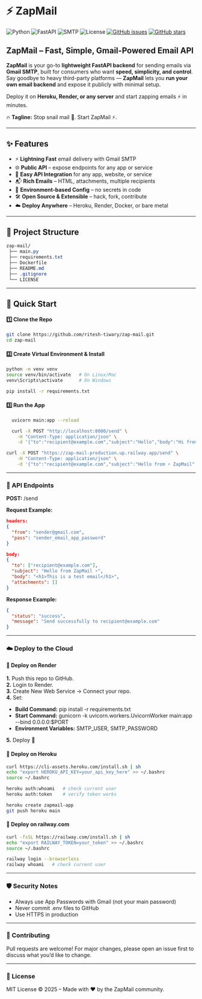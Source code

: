 # ⚡ ZapMail  

![Python](https://img.shields.io/badge/Python-3.12%2B-blue?logo=python) ![FastAPI](https://img.shields.io/badge/FastAPI-0.110+-009688?style=flat&logo=fastapi) ![SMTP](https://img.shields.io/badge/SMTP-Gmail-red?logo=gmail) ![License](https://img.shields.io/badge/License-MIT-green.svg) [![GitHub issues](https://img.shields.io/github/issues/ritesh-tiwary/zap-store)](https://github.com/ritesh-tiwary/zap-store/issues) [![GitHub stars](https://img.shields.io/github/stars/ritesh-tiwary/zap-store)](https://github.com/ritesh-tiwary/zap-store/stargazers)


## ZapMail – Fast, Simple, Gmail-Powered Email API
**ZapMail** is your go-to **lightweight FastAPI backend** for sending emails via **Gmail SMTP**, built for consumers who want **speed, simplicity, and control**.
Say goodbye to heavy third-party platforms — **ZapMail** lets you **run your own email backend** and expose it publicly with minimal setup.

Deploy it on **Heroku, Render, or any server** and start zapping emails ⚡ in minutes. 

🔥 **Tagline:** Stop snail mail 🐌. Start ZapMail ⚡.

---

## ✨ Features
- ⚡ **Lightning Fast** email delivery with Gmail SMTP  
- 🌐 **Public API** – expose endpoints for any app or service
- 🔌 **Easy API Integration** for any app, website, or service
- 📬 **Rich Emails** – HTML, attachments, multiple recipients  
- 🔐 **Environment-based Config** – no secrets in code  
- 🛠 **Open Source & Extensible** – hack, fork, contribute  
- ☁️ **Deploy Anywhere** – Heroku, Render, Docker, or bare metal  

---
## 📂 Project Structure
```css
zap-mail/
 ├── main.py
 ├── requirements.txt
 ├── Dockerfile
 ├── README.md
 ├── .gitignore
 └── LICENSE
```

---
## 🚀 Quick Start  

#### 1️⃣ Clone the Repo
```bash
git clone https://github.com/ritesh-tiwary/zap-mail.git
cd zap-mail
```

#### 2️⃣ Create Virtual Environment & Install
```bash
python -m venv venv
source venv/bin/activate   # On Linux/Mac
venv\Scripts\activate      # On Windows

pip install -r requirements.txt
```

#### 3️⃣ Run the App
```bash
  uvicorn main:app --reload
```
```bash
  curl -X POST "http://localhost:8000/send" \
    -H "Content-Type: application/json" \
    -d '{"to":"recipient@example.com","subject":"Hello","body":"Hi from ⚡ ZapMail!!","html":false}'
```
```bash
curl -X POST "https://zap-mail-production.up.railway.app/send" \
    -H "Content-Type: application/json" \
    -d '{"to":"recipient@example.com","subject":"Hello from ⚡ ZapMail","body":"<p>Congrats on sending your first <strong>⚡ ZapMail</strong>!</p>"}'
```
---
### 📡 API Endpoints
**POST:** /send

**Request Example:**

```json
headers: 
{
  "from": "sender@gmail.com",
  "pass": "sender_email_app_password"
}

body:
{
  "to": ["recipient@example.com"],
  "subject": "Hello from ZapMail ⚡",
  "body": "<h1>This is a test email</h1>",
  "attachments": []
}
```
**Response Example:**
```json
{
  "status": "success",
  "message": "Send successfully to recipient@example.com"
}
```

---
### ☁️ Deploy to the Cloud
#### 🔹 Deploy on Render
**1.** Push this repo to GitHub. \
**2.** Login to Render. \
**3.** Create New Web Service → Connect your repo. \
**4.** Set:
- **Build Command:** pip install -r requirements.txt
- **Start Command:** gunicorn -k uvicorn.workers.UvicornWorker main:app --bind 0.0.0.0:$PORT
- **Environment Variables:** SMTP_USER, SMTP_PASSWORD

**5.** Deploy 🚀
  

#### 🔹 Deploy on Heroku
```bash
curl https://cli-assets.heroku.com/install.sh | sh
echo "export HEROKU_API_KEY=your_api_key_here" >> ~/.bashrc
source ~/.bashrc

heroku auth:whoami   # check current user
heroku auth:token    # verify token works

heroku create zapmail-app
git push heroku main
```

#### 🔹 Deploy on railway.com
```bash
curl -fsSL https://railway.com/install.sh | sh
echo "export RAILWAY_TOKEN=your_token" >> ~/.bashrc
source ~/.bashrc

railway login --browserless
railway whoami   # check current user
```

---
### 🛡️ Security Notes
- Always use App Passwords with Gmail (not your main password)
- Never commit .env files to GitHub
- Use HTTPS in production

---
### 🤝 Contributing
Pull requests are welcome!
For major changes, please open an issue first to discuss what you’d like to change.

---
### 📜 License
MIT License © 2025 – Made with ❤️ by the ZapMail community.
